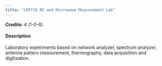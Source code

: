 ```yaml
---
title: "CRP718 RF and Microwave Measurement Lab"
---
```

**Credits:** 4 (1-0-6)

#### Description
Laboratory experiments based on network analyzer, spectrum analyzer, antenna pattern measurement, thermography, data acquisition and digitization.